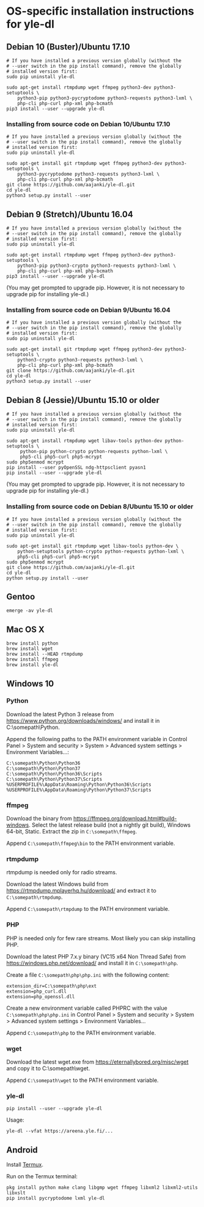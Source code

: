 # OS-specific installation instructions for yle-dl

## Debian 10 (Buster)/Ubuntu 17.10

```
# If you have installed a previous version globally (without the
# --user switch in the pip install command), remove the globally
# installed version first:
sudo pip uninstall yle-dl

sudo apt-get install rtmpdump wget ffmpeg python3-dev python3-setuptools \
    python3-pip python3-pycryptodome python3-requests python3-lxml \
    php-cli php-curl php-xml php-bcmath
pip3 install --user --upgrade yle-dl
```


### Installing from source code on Debian 10/Ubuntu 17.10

```
# If you have installed a previous version globally (without the
# --user switch in the pip install command), remove the globally
# installed version first:
sudo pip uninstall yle-dl

sudo apt-get install git rtmpdump wget ffmpeg python3-dev python3-setuptools \
    python3-pycryptodome python3-requests python3-lxml \
    php-cli php-curl php-xml php-bcmath
git clone https://github.com/aajanki/yle-dl.git
cd yle-dl
python3 setup.py install --user
```


## Debian 9 (Stretch)/Ubuntu 16.04

```
# If you have installed a previous version globally (without the
# --user switch in the pip install command), remove the globally
# installed version first:
sudo pip uninstall yle-dl

sudo apt-get install rtmpdump wget ffmpeg python3-dev python3-setuptools \
    python3-pip python3-crypto python3-requests python3-lxml \
    php-cli php-curl php-xml php-bcmath
pip3 install --user --upgrade yle-dl
```

(You may get prompted to upgrade pip. However, it is not necessary to
upgrade pip for installing yle-dl.)

### Installing from source code on Debian 9/Ubuntu 16.04

```
# If you have installed a previous version globally (without the
# --user switch in the pip install command), remove the globally
# installed version first:
sudo pip uninstall yle-dl

sudo apt-get install git rtmpdump wget ffmpeg python3-dev python3-setuptools \
    python3-crypto python3-requests python3-lxml \
    php-cli php-curl php-xml php-bcmath
git clone https://github.com/aajanki/yle-dl.git
cd yle-dl
python3 setup.py install --user
```


## Debian 8 (Jessie)/Ubuntu 15.10 or older

```
# If you have installed a previous version globally (without the
# --user switch in the pip install command), remove the globally
# installed version first:
sudo pip uninstall yle-dl

sudo apt-get install rtmpdump wget libav-tools python-dev python-setuptools \
     python-pip python-crypto python-requests python-lxml \
     php5-cli php5-curl php5-mcrypt
sudo php5enmod mcrypt
pip install --user pyOpenSSL ndg-httpsclient pyasn1
pip install --user --upgrade yle-dl
```

(You may get prompted to upgrade pip. However, it is not necessary to
upgrade pip for installing yle-dl.)

### Installing from source code on Debian 8/Ubuntu 15.10 or older

```
# If you have installed a previous version globally (without the
# --user switch in the pip install command), remove the globally
# installed version first:
sudo pip uninstall yle-dl

sudo apt-get install git rtmpdump wget libav-tools python-dev \
    python-setuptools python-crypto python-requests python-lxml \
    php5-cli php5-curl php5-mcrypt
sudo php5enmod mcrypt
git clone https://github.com/aajanki/yle-dl.git
cd yle-dl
python setup.py install --user
```


## Gentoo

```
emerge -av yle-dl
```


## Mac OS X

```
brew install python
brew install wget
brew install --HEAD rtmpdump
brew install ffmpeg
brew install yle-dl
```


## Windows 10

### Python

Download the latest Python 3 release from
https://www.python.org/downloads/windows/ and install it in C:\somepath\Python.

Append the following paths to the PATH environment variable in Control
Panel > System and security > System > Advanced system settings >
Environment Variables...:
```
C:\somepath\Python\Python36
C:\somepath\Python\Python37
C:\somepath\Python\Python36\Scripts
C:\somepath\Python\Python37\Scripts
%USERPROFILE%\AppData\Roaming\Python\Python36\Scripts
%USERPROFILE%\AppData\Roaming\Python\Python37\Scripts
```

### ffmpeg

Download the binary from
https://ffmpeg.org/download.html#build-windows. Select the latest
release build (not a nightly git build), Windows 64-bit, Static.
Extract the zip in `C:\somepath\ffmpeg`.

Append `C:\somepath\ffmpeg\bin` to the PATH environment variable.

### rtmpdump

rtmpdump is needed only for radio streams.

Download the latest Windows build from
https://rtmpdump.mplayerhq.hu/download/ and extract it to
`C:\somepath\rtmpdump`.

Append `C:\somepath\rtmpdump` to the PATH environment variable.

### PHP

PHP is needed only for few rare streams. Most likely you can skip
installing PHP.

Download the latest PHP 7.x.y binary (VC15 x64 Non Thread Safe) from
https://windows.php.net/download/ and install it in `C:\somepath\php`.

Create a file `C:\somepath\php\php.ini` with the following content:
```
extension_dir=C:\somepath\php\ext
extension=php_curl.dll
extension=php_openssl.dll
```

Create a new environment variable called PHPRC with the value
`C:\somepath\php\php.ini` in Control Panel > System and security > System >
Advanced system settings > Environment Variables...

Append `C:\somepath\php` to the PATH environment variable.

### wget

Download the latest wget.exe from https://eternallybored.org/misc/wget
and copy it to C:\somepath\wget.

Append `C:\somepath\wget` to the PATH environment variable.

### yle-dl

```
pip install --user --upgrade yle-dl
```

Usage:

```
yle-dl --vfat https://areena.yle.fi/...
```


## Android

Install [Termux](https://termux.com/).

Run on the Termux terminal:
```
pkg install python make clang libgmp wget ffmpeg libxml2 libxml2-utils libxslt
pip install pycryptodome lxml yle-dl
```

